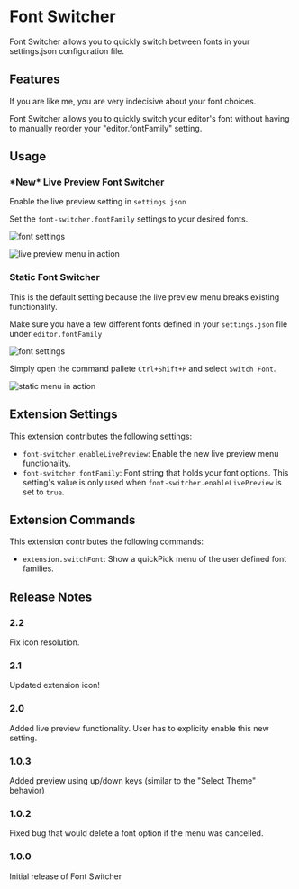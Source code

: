 # Font Switcher

Font Switcher allows you to quickly switch between fonts in your settings.json configuration file.

## Features

If you are like me, you are very indecisive about your font choices.

Font Switcher allows you to quickly switch your editor's font without having to manually reorder your "editor.fontFamily" setting.

## Usage

### **\*New\* Live Preview Font Switcher**

Enable the live preview setting in `settings.json`

Set the `font-switcher.fontFamily` settings to your desired fonts.

![font settings](https://i.imgur.com/Sn93UKk.png)

![live preview menu in action](https://i.imgur.com/ilB6LYv.gif)

### Static Font Switcher

This is the default setting because the live preview menu breaks existing functionality.

Make sure you have a few different fonts defined in your `settings.json` file under `editor.fontFamily`

![font settings](https://i.imgur.com/3nZpkup.png)

Simply open the command pallete `Ctrl+Shift+P` and select `Switch Font`.

![static menu in action](https://i.imgur.com/nhxH2uH.gif)

## Extension Settings

This extension contributes the following settings:

- `font-switcher.enableLivePreview`: Enable the new live preview menu functionality.
- `font-switcher.fontFamily`: Font string that holds your font options. This setting's value is only used when `font-switcher.enableLivePreview` is set to `true`.

## Extension Commands

This extension contributes the following commands:

- `extension.switchFont`: Show a quickPick menu of the user defined font families.

## Release Notes

### 2.2

Fix icon resolution.

### 2.1

Updated extension icon!

### 2.0

Added live preview functionality. User has to explicity enable this new setting.

### 1.0.3

Added preview using up/down keys (similar to the "Select Theme" behavior)

### 1.0.2

Fixed bug that would delete a font option if the menu was cancelled.

### 1.0.0

Initial release of Font Switcher
